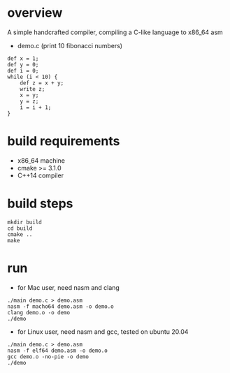 # overview
A simple handcrafted compiler, compiling a C-like language to x86_64 asm
- demo.c (print 10 fibonacci numbers)
```
def x = 1;
def y = 0;
def i = 0;
while (i < 10) {
    def z = x + y;
    write z;
    x = y;
    y = z;
    i = i + 1;
}
```

# build requirements
- x86_64 machine
- cmake >= 3.1.0
- C++14 compiler

# build steps
```
mkdir build
cd build
cmake ..
make
```

# run
- for Mac user, need nasm and clang
```
./main demo.c > demo.asm
nasm -f macho64 demo.asm -o demo.o
clang demo.o -o demo
./demo
```
- for Linux user, need nasm and gcc, tested on ubuntu 20.04
```
./main demo.c > demo.asm
nasm -f elf64 demo.asm -o demo.o
gcc demo.o -no-pie -o demo
./demo
```

